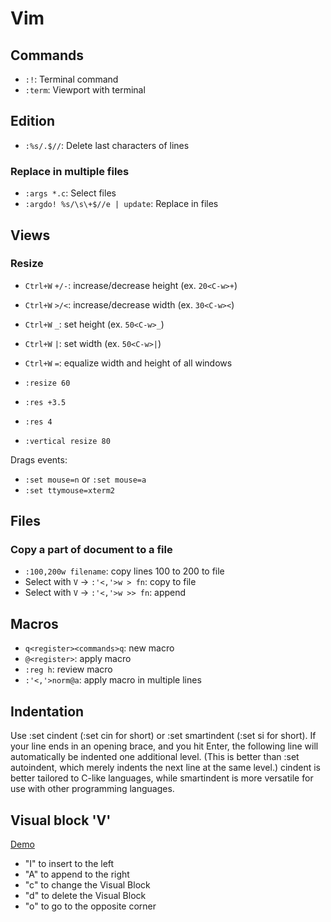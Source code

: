 # Vim

## Commands
* `:!`:     Terminal command
* `:term`:  Viewport with terminal

## Edition
* `:%s/.$//`: Delete last characters of lines

### Replace in multiple files
* `:args *.c`: Select files
* `:argdo! %s/\s\+$//e | update`: Replace in files

## Views
### Resize

* `Ctrl+W` `+/-`:   increase/decrease height (ex. `20<C-w>+`)
* `Ctrl+W` `>/<`:   increase/decrease width (ex. `30<C-w><`)
* `Ctrl+W` `_`:     set height (ex. `50<C-w>_`)
* `Ctrl+W` `|`:     set width (ex. `50<C-w>|`)
* `Ctrl+W` `=`:     equalize width and height of all windows

* `:resize 60`
* `:res +3.5`
* `:res 4`
* `:vertical resize 80`

Drags events:
* `:set mouse=n` or `:set mouse=a`
* `:set ttymouse=xterm2`

## Files
### Copy a part of document to a file
* `:100,200w filename`:                 copy lines 100 to 200 to file
* Select with `V` -> `:'<,'>w > fn`:    copy to file 
* Select with `V` -> `:'<,'>w >> fn`:   append 

## Macros
* `q<register><commands>q`: new macro
* `@<register>`:            apply macro
* `:reg h`:                 review macro
* `:'<,'>norm@a`:           apply macro in multiple lines

## Indentation
Use :set cindent (:set cin for short) or :set smartindent (:set si for short). If your line ends in an opening brace, and you hit Enter, the following line will automatically be indented one additional level. (This is better than :set autoindent, which merely indents the next line at the same level.) cindent is better tailored to C-like languages, while smartindent is more versatile for use with other programming languages.

## Visual block 'V'

[Demo](https://www.youtube.com/watch?v=Ydzw70SvF-g&t=193s)

* "I" to insert to the left
* "A" to append to the right
* "c" to change the Visual Block 
* "d" to delete the Visual Block
* "o" to go to the opposite corner
